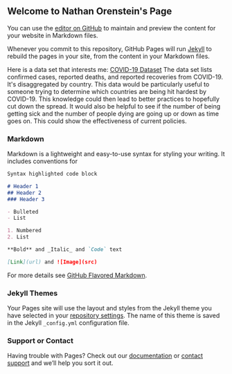 ## Welcome to Nathan Orenstein's Page

You can use the [editor on GitHub](https://github.com/norenstein8390/nathanorenstein.GitHub.io/edit/gh-pages/index.md) to maintain and preview the content for your website in Markdown files.

Whenever you commit to this repository, GitHub Pages will run [Jekyll](https://jekyllrb.com/) to rebuild the pages in your site, from the content in your Markdown files.

Here is a data set that interests me: [COVID-19 Dataset](https://github.com/datasets/covid-19)
The data set lists confirmed cases, reported deaths, and reported recoveries from COVID-19. It's disaggregated by country. This data would be particularly useful to someone trying to determine which countries are being hit hardest by COVID-19. This knowledge could then lead to better practices to hopefully cut down the spread. It would also be helpful to see if the number of being getting sick and the number of people dying are going up or down as time goes on. This could show the effectiveness of current policies. 

### Markdown

Markdown is a lightweight and easy-to-use syntax for styling your writing. It includes conventions for

```markdown
Syntax highlighted code block

# Header 1
## Header 2
### Header 3

- Bulleted
- List

1. Numbered
2. List

**Bold** and _Italic_ and `Code` text

[Link](url) and ![Image](src)
```

For more details see [GitHub Flavored Markdown](https://guides.github.com/features/mastering-markdown/).

### Jekyll Themes

Your Pages site will use the layout and styles from the Jekyll theme you have selected in your [repository settings](https://github.com/norenstein8390/nathanorenstein.GitHub.io/settings/pages). The name of this theme is saved in the Jekyll `_config.yml` configuration file.

### Support or Contact

Having trouble with Pages? Check out our [documentation](https://docs.github.com/categories/github-pages-basics/) or [contact support](https://support.github.com/contact) and we’ll help you sort it out.
